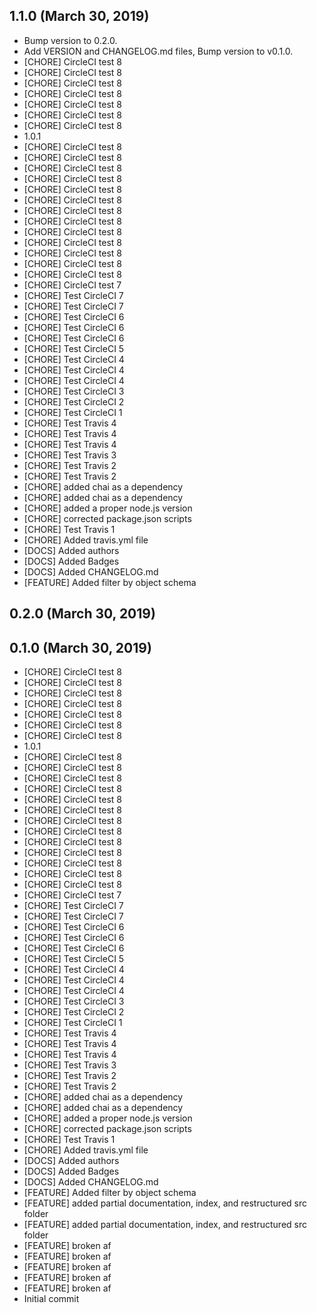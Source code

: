 ## 1.1.0 (March 30, 2019)
  - Bump version to 0.2.0.
  - Add VERSION and CHANGELOG.md files, Bump version to v0.1.0.
  - [CHORE] CircleCI test 8
  - [CHORE] CircleCI test 8
  - [CHORE] CircleCI test 8
  - [CHORE] CircleCI test 8
  - [CHORE] CircleCI test 8
  - [CHORE] CircleCI test 8
  - [CHORE] CircleCI test 8
  - 1.0.1
  - [CHORE] CircleCI test 8
  - [CHORE] CircleCI test 8
  - [CHORE] CircleCI test 8
  - [CHORE] CircleCI test 8
  - [CHORE] CircleCI test 8
  - [CHORE] CircleCI test 8
  - [CHORE] CircleCI test 8
  - [CHORE] CircleCI test 8
  - [CHORE] CircleCI test 8
  - [CHORE] CircleCI test 8
  - [CHORE] CircleCI test 8
  - [CHORE] CircleCI test 8
  - [CHORE] CircleCI test 8
  - [CHORE] CircleCI test 7
  - [CHORE] Test CircleCI 7
  - [CHORE] Test CircleCI 7
  - [CHORE] Test CircleCI 6
  - [CHORE] Test CircleCI 6
  - [CHORE] Test CircleCI 6
  - [CHORE] Test CircleCI 5
  - [CHORE] Test CircleCI 4
  - [CHORE] Test CircleCI 4
  - [CHORE] Test CircleCI 4
  - [CHORE] Test CircleCI 3
  - [CHORE] Test CircleCI 2
  - [CHORE] Test CircleCI 1
  - [CHORE] Test Travis 4
  - [CHORE] Test Travis 4
  - [CHORE] Test Travis 4
  - [CHORE] Test Travis 3
  - [CHORE] Test Travis 2
  - [CHORE] Test Travis 2
  - [CHORE] added chai as a dependency
  - [CHORE] added chai as a dependency
  - [CHORE] added a proper node.js version
  - [CHORE] corrected package.json scripts
  - [CHORE] Test Travis 1
  - [CHORE] Added travis.yml file
  - [DOCS] Added authors
  - [DOCS] Added Badges
  - [DOCS] Added CHANGELOG.md
  - [FEATURE] Added filter by object schema

## 0.2.0 (March 30, 2019)


## 0.1.0 (March 30, 2019)
  - [CHORE] CircleCI test 8
  - [CHORE] CircleCI test 8
  - [CHORE] CircleCI test 8
  - [CHORE] CircleCI test 8
  - [CHORE] CircleCI test 8
  - [CHORE] CircleCI test 8
  - [CHORE] CircleCI test 8
  - 1.0.1
  - [CHORE] CircleCI test 8
  - [CHORE] CircleCI test 8
  - [CHORE] CircleCI test 8
  - [CHORE] CircleCI test 8
  - [CHORE] CircleCI test 8
  - [CHORE] CircleCI test 8
  - [CHORE] CircleCI test 8
  - [CHORE] CircleCI test 8
  - [CHORE] CircleCI test 8
  - [CHORE] CircleCI test 8
  - [CHORE] CircleCI test 8
  - [CHORE] CircleCI test 8
  - [CHORE] CircleCI test 8
  - [CHORE] CircleCI test 7
  - [CHORE] Test CircleCI 7
  - [CHORE] Test CircleCI 7
  - [CHORE] Test CircleCI 6
  - [CHORE] Test CircleCI 6
  - [CHORE] Test CircleCI 6
  - [CHORE] Test CircleCI 5
  - [CHORE] Test CircleCI 4
  - [CHORE] Test CircleCI 4
  - [CHORE] Test CircleCI 4
  - [CHORE] Test CircleCI 3
  - [CHORE] Test CircleCI 2
  - [CHORE] Test CircleCI 1
  - [CHORE] Test Travis 4
  - [CHORE] Test Travis 4
  - [CHORE] Test Travis 4
  - [CHORE] Test Travis 3
  - [CHORE] Test Travis 2
  - [CHORE] Test Travis 2
  - [CHORE] added chai as a dependency
  - [CHORE] added chai as a dependency
  - [CHORE] added a proper node.js version
  - [CHORE] corrected package.json scripts
  - [CHORE] Test Travis 1
  - [CHORE] Added travis.yml file
  - [DOCS] Added authors
  - [DOCS] Added Badges
  - [DOCS] Added CHANGELOG.md
  - [FEATURE] Added filter by object schema
  - [FEATURE] added partial documentation, index, and restructured src folder
  - [FEATURE] added partial documentation, index, and restructured src folder
  - [FEATURE] broken af
  - [FEATURE] broken af
  - [FEATURE] broken af
  - [FEATURE] broken af
  - [FEATURE] broken af
  - Initial commit

